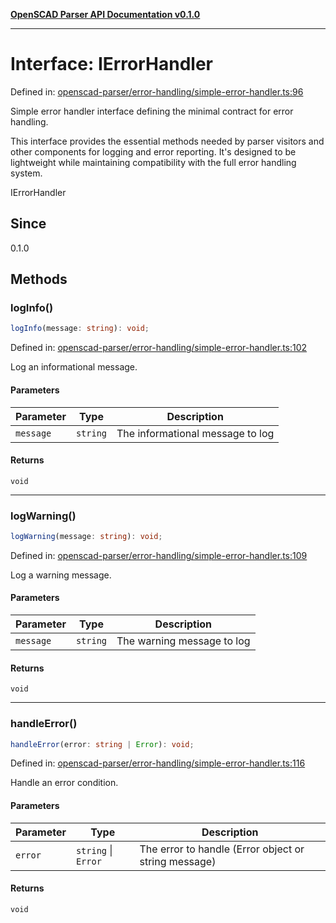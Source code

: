 [**OpenSCAD Parser API Documentation v0.1.0**](../README.md)

***

# Interface: IErrorHandler

Defined in: [openscad-parser/error-handling/simple-error-handler.ts:96](https://github.com/holistic-stack/openscad-tree-sitter/blob/57470856b239e8ae819e2b2fa40ff65d8c04912f/packages/openscad-parser/src/lib/openscad-parser/error-handling/simple-error-handler.ts#L96)

Simple error handler interface defining the minimal contract for error handling.

This interface provides the essential methods needed by parser visitors and other
components for logging and error reporting. It's designed to be lightweight while
maintaining compatibility with the full error handling system.

 IErrorHandler

## Since

0.1.0

## Methods

### logInfo()

```ts
logInfo(message: string): void;
```

Defined in: [openscad-parser/error-handling/simple-error-handler.ts:102](https://github.com/holistic-stack/openscad-tree-sitter/blob/57470856b239e8ae819e2b2fa40ff65d8c04912f/packages/openscad-parser/src/lib/openscad-parser/error-handling/simple-error-handler.ts#L102)

Log an informational message.

#### Parameters

| Parameter | Type | Description |
| ------ | ------ | ------ |
| `message` | `string` | The informational message to log |

#### Returns

`void`

***

### logWarning()

```ts
logWarning(message: string): void;
```

Defined in: [openscad-parser/error-handling/simple-error-handler.ts:109](https://github.com/holistic-stack/openscad-tree-sitter/blob/57470856b239e8ae819e2b2fa40ff65d8c04912f/packages/openscad-parser/src/lib/openscad-parser/error-handling/simple-error-handler.ts#L109)

Log a warning message.

#### Parameters

| Parameter | Type | Description |
| ------ | ------ | ------ |
| `message` | `string` | The warning message to log |

#### Returns

`void`

***

### handleError()

```ts
handleError(error: string | Error): void;
```

Defined in: [openscad-parser/error-handling/simple-error-handler.ts:116](https://github.com/holistic-stack/openscad-tree-sitter/blob/57470856b239e8ae819e2b2fa40ff65d8c04912f/packages/openscad-parser/src/lib/openscad-parser/error-handling/simple-error-handler.ts#L116)

Handle an error condition.

#### Parameters

| Parameter | Type | Description |
| ------ | ------ | ------ |
| `error` | `string` \| `Error` | The error to handle (Error object or string message) |

#### Returns

`void`

